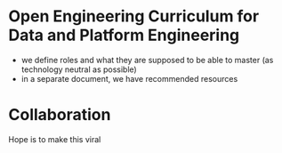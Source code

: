 # Open Engineering Curriculum for Data and Platform Engineering
- we define roles and what they are supposed to be able to master (as technology neutral as possible)
- in a separate document, we have recommended resources


# Collaboration
Hope is to make this viral